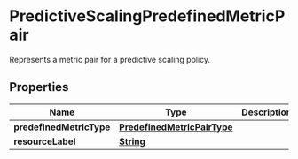 

# PredictiveScalingPredefinedMetricPair

Represents a metric pair for a predictive scaling policy. 

## Properties

| Name | Type | Description | Notes |
|------------ | ------------- | ------------- | -------------|
|**predefinedMetricType** | [**PredefinedMetricPairType**](PredefinedMetricPairType.md) |  |  |
|**resourceLabel** | [**String**](String.md) |  |  [optional] |




